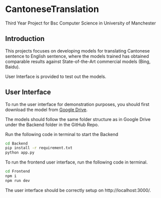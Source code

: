 # CantoneseTranslation
Third Year Project for Bsc Computer Science in University of Manchester

## Introduction
This projects focuses on developing models for translating Cantonese sentence to English sentence, where the models trained has obtained comparable results against State-of-the-Art commercial models (Bing, Baidu).

User Interface is provided to test out the models.


## User Interface
To run the user interface for demonstration purposes, you should first download the model from [Google Drive](https://drive.google.com/drive/folders/1S53nHDP8Sc9n378-WilFB-yFOeGguFCl).  

The models should follow the same folder structure as in Google Drive under the Backend folder in the GitHub Repo.

Run the following code in terminal to start the Backend

```bash
cd Backend
pip install -r requirement.txt
python app.py
```

To run the frontend user interface, run the following code in terminal.

```bash
cd Frontend
npm i
npm run dev
```
The user interface should be correctly setup on http://localhost:3000/.



